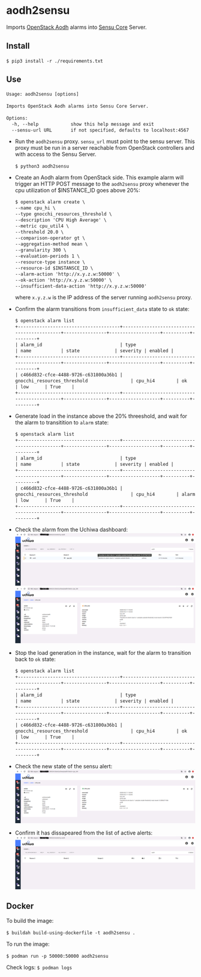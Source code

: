 # aodh2sensu

Imports [OpenStack Aodh](https://docs.openstack.org/aodh/latest/) alarms into [Sensu Core](https://docs.sensu.io/sensu-core/latest/) Server.

## Install

`$ pip3 install -r ./requirements.txt`

## Use

```
Usage: aodh2sensu [options]

Imports OpenStack Aodh alarms into Sensu Core Server.

Options:
  -h, --help            show this help message and exit
  --sensu-url URL       if not specified, defaults to localhost:4567
```

- Run the `aodh2sensu` proxy. `sensu_url` must point to the sensu server. This proxy must be run in a server reachable from OpenStack controllers and with access to the Sensu Server.

   `$ python3 aodh2sensu`

- Create an Aodh alarm from OpenStack side. This example alarm will trigger an HTTP POST message to the `aodh2sensu` proxy whenever the cpu utilization of $INSTANCE_ID goes above 20%:
   ```
   $ openstack alarm create \
   --name cpu_hi \
   --type gnocchi_resources_threshold \
   --description 'CPU High Average' \
   --metric cpu_util4 \
   --threshold 20.0 \
   --comparison-operator gt \
   --aggregation-method mean \
   --granularity 300 \
   --evaluation-periods 1 \
   --resource-type instance \
   --resource-id $INSTANSCE_ID \
   --alarm-action 'http://x.y.z.w:50000' \
   --ok-action 'http://x.y.z.w:50000' \
   --insufficient-data-action 'http://x.y.z.w:50000'
   ```
   where `x.y.z.w` is the IP address of the server running `aodh2sensu` proxy.

- Confirm the alarm transitions from `insufficient_data` state to `ok` state:
   ```
   $ openstack alarm list
   +--------------------------------------+--------------------------------------------+----------------+-------------------+----------+---------+
   | alarm_id                             | type                                       | name           | state             | severity | enabled |
   +--------------------------------------+--------------------------------------------+----------------+-------------------+----------+---------+
   | c466d832-cfce-4488-9726-c631800a36b1 | gnocchi_resources_threshold                | cpu_hi4        | ok                | low      | True    |
   +--------------------------------------+--------------------------------------------+----------------+-------------------+----------+---------+
   ```
   
- Generate load in the instance above the 20% threeshold, and wait for the alarm to transitition to `alarm` state:
   ```
   $ openstack alarm list
   +--------------------------------------+--------------------------------------------+----------------+-------------------+----------+---------+
   | alarm_id                             | type                                       | name           | state             | severity | enabled |
   +--------------------------------------+--------------------------------------------+----------------+-------------------+----------+---------+
   | c466d832-cfce-4488-9726-c631800a36b1 | gnocchi_resources_threshold                | cpu_hi4        | alarm             | low      | True    |
   +--------------------------------------+--------------------------------------------+----------------+-------------------+----------+---------+

   ```

- Check the alarm from the Uchiwa dashboard:
![Screenshot 1 of the Uchiwa dashboard](https://github.com/josecastillolema/aodh2sensu/blob/master/doc/img/screenshot1.png)
![Screenshot 2 of the Uchiwa dashboard](https://github.com/josecastillolema/aodh2sensu/blob/master/doc/img/screenshot2.png)


- Stop the load generation in the instance, wait for the alarm to transition back to `ok` state:
   ```
   $ openstack alarm list
   +--------------------------------------+--------------------------------------------+----------------+-------------------+----------+---------+
   | alarm_id                             | type                                       | name           | state             | severity | enabled |
   +--------------------------------------+--------------------------------------------+----------------+-------------------+----------+---------+
   | c466d832-cfce-4488-9726-c631800a36b1 | gnocchi_resources_threshold                | cpu_hi4        | ok                | low      | True    |
   +--------------------------------------+--------------------------------------------+----------------+-------------------+----------+---------+
   ```

- Check the new state of the sensu alert:
![Screenshot 3 of the Uchiwa dashboard](https://github.com/josecastillolema/aodh2sensu/blob/master/doc/img/screenshot3.png)

- Confirm it has dissapeared from the list of active alerts:
![Screenshot 4 of the Uchiwa dashboard](https://github.com/josecastillolema/aodh2sensu/blob/master/doc/img/screenshot4.png)


## Docker
To build the image:

`$ buildah build-using-dockerfile -t aodh2sensu .`

To run the image:

`$ podman run -p 50000:50000 aodh2sensu`

Check logs:
`$ podman logs `
